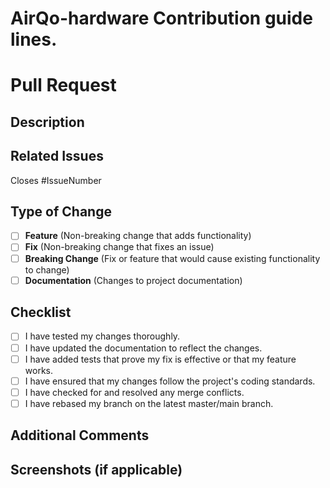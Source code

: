 # AirQo-hardware Contribution guide lines.
# Pull Request

## Description

<!-- Provide a brief description of the changes introduced by this pull request. -->

## Related Issues

<!-- Mention any related issues that are addressed or fixed by this pull request. -->

Closes #IssueNumber

## Type of Change

<!-- Mark the appropriate checkbox with an "x". -->

- [ ] **Feature** (Non-breaking change that adds functionality)
- [ ] **Fix** (Non-breaking change that fixes an issue)
- [ ] **Breaking Change** (Fix or feature that would cause existing functionality to change)
- [ ] **Documentation** (Changes to project documentation)

## Checklist

<!-- Mark the checkboxes that apply to this pull request. -->

- [ ] I have tested my changes thoroughly.
- [ ] I have updated the documentation to reflect the changes.
- [ ] I have added tests that prove my fix is effective or that my feature works.
- [ ] I have ensured that my changes follow the project's coding standards.
- [ ] I have checked for and resolved any merge conflicts.
- [ ] I have rebased my branch on the latest master/main branch.

## Additional Comments

<!-- Add any additional comments or context that might be relevant to the review process. -->

## Screenshots (if applicable)

<!-- Include any screenshots or visuals that can help in understanding and reviewing the changes. -->
